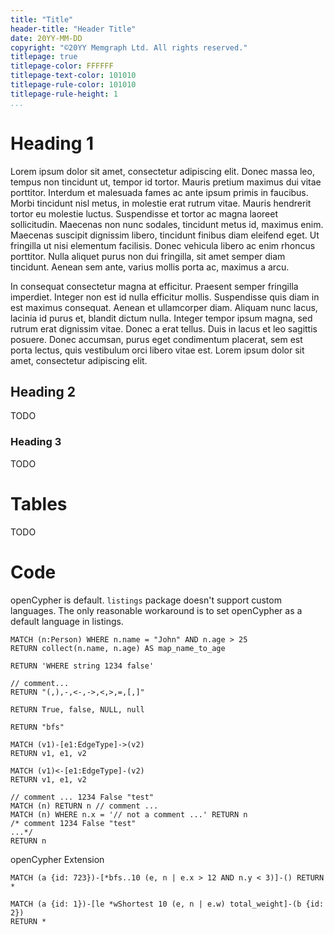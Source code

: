 ```yaml
---
title: "Title"
header-title: "Header Title"
date: 20YY-MM-DD
copyright: "©20YY Memgraph Ltd. All rights reserved."
titlepage: true
titlepage-color: FFFFFF
titlepage-text-color: 101010
titlepage-rule-color: 101010
titlepage-rule-height: 1
...
```


# Heading 1

Lorem ipsum dolor sit amet, consectetur adipiscing elit. Donec massa leo,
tempus non tincidunt ut, tempor id tortor. Mauris pretium maximus dui vitae
porttitor. Interdum et malesuada fames ac ante ipsum primis in faucibus. Morbi
tincidunt nisl metus, in molestie erat rutrum vitae. Mauris hendrerit tortor eu
molestie luctus. Suspendisse et tortor ac magna laoreet sollicitudin. Maecenas
non nunc sodales, tincidunt metus id, maximus enim. Maecenas suscipit dignissim
libero, tincidunt finibus diam eleifend eget. Ut fringilla ut nisi elementum
facilisis. Donec vehicula libero ac enim rhoncus porttitor. Nulla aliquet purus
non dui fringilla, sit amet semper diam tincidunt. Aenean sem ante, varius
mollis porta ac, maximus a arcu.

In consequat consectetur magna at efficitur. Praesent semper fringilla
imperdiet. Integer non est id nulla efficitur mollis. Suspendisse quis diam in
est maximus consequat. Aenean et ullamcorper diam. Aliquam nunc lacus, lacinia
id purus et, blandit dictum nulla. Integer tempor ipsum magna, sed rutrum erat
dignissim vitae. Donec a erat tellus. Duis in lacus et leo sagittis posuere.
Donec accumsan, purus eget condimentum placerat, sem est porta lectus, quis
vestibulum orci libero vitae est. Lorem ipsum dolor sit amet, consectetur
adipiscing elit.

## Heading 2

TODO

### Heading 3

TODO

# Tables

TODO

# Code

openCypher is default. `listings` package doesn't support custom languages.
The only reasonable workaround is to set openCypher as a default language
in listings.

```
MATCH (n:Person) WHERE n.name = "John" AND n.age > 25
RETURN collect(n.name, n.age) AS map_name_to_age
```

```
RETURN 'WHERE string 1234 false'
```

    // comment...
    RETURN "(,),-,<-,->,<,>,=,[,]"

```
RETURN True, false, NULL, null
```

```
RETURN "bfs"
```

```
MATCH (v1)-[e1:EdgeType]->(v2)
RETURN v1, e1, v2
```

```
MATCH (v1)<-[e1:EdgeType]-(v2)
RETURN v1, e1, v2
```

```
// comment ... 1234 False "test"
MATCH (n) RETURN n // comment ...
MATCH (n) WHERE n.x = '// not a comment ...' RETURN n
/* comment 1234 False "test"
...*/
RETURN n
```

openCypher Extension

```
MATCH (a {id: 723})-[*bfs..10 (e, n | e.x > 12 AND n.y < 3)]-() RETURN *
```

```
MATCH (a {id: 1})-[le *wShortest 10 (e, n | e.w) total_weight]-(b {id: 2})
RETURN *
```
